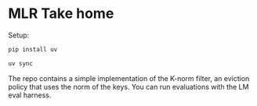 # MLR Take home

Setup:
```bash
pip install uv

uv sync
```

The repo contains a simple implementation of the K-norm filter, an eviction policy that uses the norm of the keys. You can run evaluations with the LM eval harness.